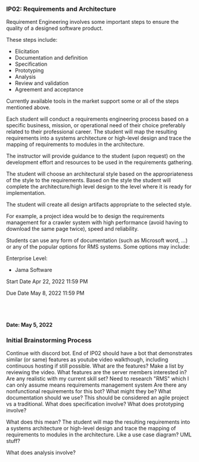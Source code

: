 
### IP02: Requirements and Architecture

Requirement Engineering involves some important steps to ensure the quality of a designed software product. 

These steps include: 
- Elicitation
- Documentation and definition
- Specification
- Prototyping
- Analysis
- Review and validation
- Agreement and acceptance 

Currently available tools in the market support some or all of the steps mentioned above.  

Each student will conduct a requirements engineering process based on a specific business, mission, or operational need of their choice preferably related to their professional career. The student will map the resulting requirements into a systems architecture or high-level design and trace the mapping of requirements to modules in the architecture. 

The instructor will provide guidance to the student (upon request) on the development effort and resources to be used in the requirements gathering.

The student will choose an architectural style based on the appropriateness of the style to the requirements. Based on the style the student will complete the architecture/high level design to the level where it is ready for implementation.

The student will create all design artifacts appropriate to the selected style.

For example, a project idea would be to design the requirements management for a crawler system with high performance (avoid having to download the same page twice), speed and reliability.

Students can use any form of documentation (such as Microsoft word, ...) or any of the popular options for RMS systems. Some options may include:

Enterprise Level:
- Jama Software

Start Date
Apr 22, 2022 11:59 PM

Due Date
May 8, 2022 11:59 PM

<br>
<br>

#### Date: May 5, 2022
### Initial Brainstorming Process

Continue with discord bot.
End of IP02 should have a bot that demonstrates similar (or same) features as youtube video walkthough, including continuous hosting if still possible. 
What are the features? Make a list by reviewing the video. 
What features are the server members interested in? Are any realistic with my current skill set?
Need to research "RMS" which I can only assume means requirements management system 
Are there any nonfunctional requirements for this bot? What might they be?
What documentation should we use? This should be considered an agile project vs a traditional. 
What does specification involve?
What does prototyping involve?

What does this mean?
The student will map the resulting requirements into a systems architecture or high-level design and trace the mapping of requirements to modules in the architecture. 
Like a use case diagram? UML stuff?

What does analysis involve?
